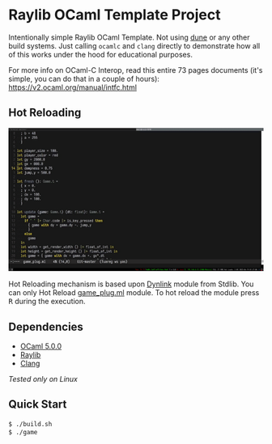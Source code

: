 # Raylib OCaml Template Project

Intentionally simple Raylib OCaml Template. Not using [dune](https://github.com/ocaml/dune) or any other build systems. Just calling `ocamlc` and `clang` directly to demonstrate how all of this works under the hood for educational purposes.

For more info on OCaml-C Interop, read this entire 73 pages documents (it's simple, you can do that in a couple of hours): https://v2.ocaml.org/manual/intfc.html

## Hot Reloading

![hotreload](./hotreload.gif)

Hot Reloading mechanism is based upon [Dynlink](https://v2.ocaml.org/api/Dynlink.html) module from Stdlib. You can only Hot Reload [game_plug.ml](./game_plug.ml) module. To hot reload the module press <kbd>R</kbd> during the execution.

## Dependencies

- [OCaml 5.0.0](https://ocaml.org/install)
- [Raylib](https://www.raylib.com/)
- [Clang](https://clang.llvm.org/)

*Tested only on Linux*

## Quick Start

``` console
$ ./build.sh
$ ./game
```
